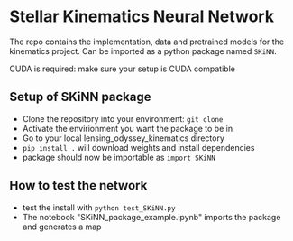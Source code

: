 # Stellar Kinematics Neural Network
The repo contains the implementation, data and pretrained models for the kinematics project. Can be imported as a python package named `SKiNN`.

CUDA is required: make sure your setup is CUDA compatible

## Setup of SKiNN package
* Clone the repository into your environment: `git clone`
* Activate the envirionment you want the package to be in
* Go to your local lensing_odyssey_kinematics directory
* `pip install .` will download weights and install dependencies
* package should now be importable as `import SKiNN`

## How to test the network
* test the install with `python test_SKiNN.py`
* The notebook "SKiNN_package_example.ipynb" imports the package and generates a map
